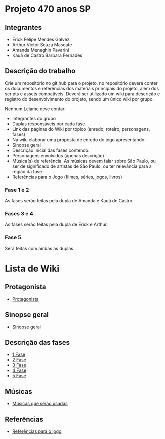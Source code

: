 # Projeto 470 anos SP

## Integrantes
- Erick Felipe Mendes Galvez
- Arthur Victor Souza Mascate
- Amanda Meneghin Pavarini
- Kauã de Castro Barbara Fernades

## Descrição do trabalho
Crie um repositório no git hub para o projeto, no repositório deverá conter os documentos e referências dos materiais principais do projeto, além dos scripts e assets compatíveis. Deverá ser utilizado um wiki para descrição e registro do desenvolvimento do projeto, sendo um único wiki por grupo.

Nenhum Leiame deve contar:

- Integrantes do grupo
- Duplas responsáveis ​​por cada fase
- Link das páginas do Wiki por tópico (enredo, roteiro, personagens, fases)
- Na wiki elaborar uma proposta de enredo do jogo apresentando:
- Sinopse geral
- Descrição inicial das fases contendo:
- Personagens envolvidos (apenas descrição)
- Música(s) de referência. As músicas devem falar sobre São Paulo, ou ser de significado de artistas de São Paulo, ou ter relevância para a região da fase
- Referências para o Jogo (filmes, séries, jogos, livros)

### Fase 1 e 2
As fases serão feitas pela dupla  de Amanda e Kauã de Castro.

### Fases 3 e 4

As fases serão feitas pela dupla de Erick e Arthur.

### Fase 5

Será feitas com ambas as duplas.

# Lista de Wiki

## Protagonista
- <a href="https://github.com/Amanda-Meneghin/470-Jogo/wiki/Protagonista">Protagonista</a>

## Sinopse geral
- <a href="https://github.com/Amanda-Meneghin/470-Jogo/wiki/Sinopse-geral">Sinopse geral</a>

## Descrição das fases
- <a href="https://github.com/Amanda-Meneghin/470-Jogo/wiki/1-Fase">1 Fase</a>
- <a href="https://github.com/Amanda-Meneghin/470-Jogo/wiki/2-Fase">2 Fase</a>
- <a href="https://github.com/Amanda-Meneghin/470-Jogo/wiki/3-Fase">3 Fase</a>
- <a href="https://github.com/Amanda-Meneghin/470-Jogo/wiki/4-Fase">4 Fase</a>
- <a href="https://github.com/Amanda-Meneghin/470-Jogo/wiki/5-Fase">5 Fase</a>

## Músicas
- <a href="https://github.com/Amanda-Meneghin/470-Jogo/wiki/M%C3%BAsicas-que-ser%C3%A3o-usadas">Músicas que serão usadas</a>

## Referências
- <a href="https://github.com/Amanda-Meneghin/470-Jogo/wiki/Refer%C3%AAncias-para-o-jogo">Referências para o jogo</a>
